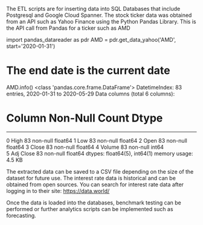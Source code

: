 The ETL scripts are for inserting data into SQL Databases that include Postgresql and Google Cloud Spanner. The stock ticker data was obtained from an API such as Yahoo Finance using the Python Pandas Library. 
This is the API call from Pandas for a ticker such as AMD


import pandas_datareader as pdr
AMD = pdr.get_data_yahoo('AMD', start='2020-01-31')
# The end date is the current date

AMD.info()
<class 'pandas.core.frame.DataFrame'>
DatetimeIndex: 83 entries, 2020-01-31 to 2020-05-29
Data columns (total 6 columns):
 #   Column     Non-Null Count  Dtype  
---  ------     --------------  -----  
 0   High       83 non-null     float64
 1   Low        83 non-null     float64
 2   Open       83 non-null     float64
 3   Close      83 non-null     float64
 4   Volume     83 non-null     int64  
 5   Adj Close  83 non-null     float64
dtypes: float64(5), int64(1)
memory usage: 4.5 KB


The extracted data can be saved to a CSV file depending on the size of the dataset for future use. 
The interest rate data is historical and can be obtained from open sources. You can search for interest rate data  after logging in to their site: https://data.world/

Once the data is loaded into the databases, benchmark testing can be performed or further analytics scripts can be implemented such as forecasting. 
